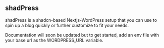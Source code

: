 ## shadPress

shadPress is a shadcn-based Nextjs-WordPress setup that you can use to spin up a blog quickly or further customize to fit your needs.

Documentation will soon be updated but to get started, add an env file with your base url as the WORDPRESS_URL variable.
